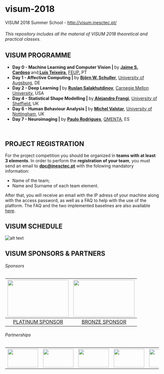 # visum-2018
VISUM 2018 Summer School -  http://visum.inesctec.pt/

###### This repository includes all the material of VISUM 2018 theoretical and practical classes.

## VISUM PROGRAMME
<ul>
 	<li><strong><strong>Day 0 - Machine Learning and </strong>Computer Vision | </strong>by <strong><a href="http://visum.inesctec.pt/speaker/6-jaime-s-cardoso/">Jaime S. Cardoso</a> </strong>and<strong><a href="http://visum.inesctec.pt/speaker/7-luis-teixeira/"> Luís Teixeira</a>, </strong><a href="http://www.fe.up.pt/" target="_blank" rel="noopener noreferrer">FEUP</a><strong>, </strong>PT</li>
 	<li><strong>Day 1 - Affective Computing | </strong>by <a href="http://visum.inesctec.pt/speaker/1-bjorn-w-schuller/"><strong>Björn W. Schuller</strong></a>, <a href="https://www.uni-augsburg.de/en/">University of Augsburg</a>, DE</li>
 	<li><strong>Day 2 - Deep Learning | </strong>by <strong><a href="http://visum.inesctec.pt/speaker/2-ruslan-salakhutdinov/">Ruslan Salakhutdinov</a></strong>, <a href="https://www.cmu.edu/">Carnegie Mellon University</a>, USA</li>
 	<li><strong>Day 4 - Statistical Shape Modelling | </strong>by<a href="http://visum.inesctec.pt/speaker/3-alejandro-frangi/"><strong> Alejandro Frangi</strong></a>, <a href="https://www.sheffield.ac.uk/">University of Sheffield</a><strong>, </strong>UK</li>
 	<li><strong>Day 6 - Human Behaviour Analysis | </strong>by <a href="http://visum.inesctec.pt/speaker/4-michel-valstar/"><strong>Michel Valstar</strong></a>, <a href="https://www.nottingham.ac.uk/">University of Nottingham</a>, UK</li>
 	<li><strong>Day 7 - Neuroimaging | </strong>by <a href="http://visum.inesctec.pt/speaker/5-paulo-rodrigues/"><strong>Paulo Rodrigues</strong></a>, <a href="https://www.qmenta.com/">QMENTA</a>, ES</li>
</ul>
&nbsp;

## PROJECT REGISTRATION

For the project competition you should be organized in **teams with at least 3 elements**.
In order to perform the **registration of your team**, you must send an email to **dpc@inesctec.pt** with the folowing mandatory information:

- Name of the team;
- Name and Surname of each team element. 

After that, you will receive an email with the IP adress of your machine along with the access password, as well as a FAQ to help with the use of the platform. The FAQ and the two implemented baselines are also available [here](https://github.com/visum-summerschool/visum-2018/tree/master/Project). 


## VISUM SCHEDULE

![alt text](http://visum.inesctec.pt/wp-content/uploads/2018/07/programme_2018-1.png)

## VISUM SPONSORS & PARTNERS
###### Sponsors
<table>
<thead>
<tr>
<th align="center"><a href=http://www.neadvance.com/><img src="http://visum.inesctec.pt/wp-content/uploads/2018/02/neadvance_sponsor.png" width="200" height="120"></a></th>
<th align="center"><a href="http://www.adapttech.eu/"><img src="http://visum.inesctec.pt/wp-content/uploads/2018/02/adapttech_sponsor.png" width="200" height="120"></a></th>
</tr>
</thead>
<tbody>
<tr>
<td align="center"><a href="http://www.neadvance.com/" rel="nofollow">PLATINUM SPONSOR</a></td>
<td align="center"><a href="http://www.adapttech.eu/" rel="nofollow">BRONZE SPONSOR</a></td>
</tr></tbody></table>

###### Partnerships
<table>
<tr>
<th align="center"><a href=https://cloud.google.com/><img src="http://visum.inesctec.pt/wp-content/uploads/2016/05/google_sponsor.png" width="100" height="60"></a></th>
<th align="center"><a href="http://www.aprp.pt/"><img src="http://visum.inesctec.pt/wp-content/uploads/2018/02/aprp_sponsor.png" width="100" height="60"></a></th>
<th align="center"><img src="http://visum.inesctec.pt/wp-content/uploads/2018/02/ieee_sponsor.png" width="100" height="60"></a></th>
<th align="center"><a href=https://sigarra.up.pt/feup/pt/web_page.inicial><img src="http://visum.inesctec.pt/wp-content/uploads/2016/05/feup_sponsor.png" width="100" height="60"></a></th>
<th align="center"><a href=https://dei.fe.up.pt/pt/home-page/><img src="http://visum.inesctec.pt/wp-content/uploads/2016/05/deec_sponsor.png" width="100" height="60"></a></th>
<th align="center"><a href="https://web.fe.up.pt/~deec/deec/" rel="nofollow"><img src="http://visum.inesctec.pt/wp-content/uploads/2016/05/dei_sponsor.png" width="100" height="60"></a></th>
</tr>
<tbody>
</table>

